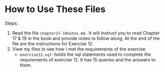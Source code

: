 # How to Use These Files
Steps:  
1. Read the file `chapter17-19notes.md.` It will instruct you to read Chapter 17 & 19 in the book and provide notes to follow along. At the end of the file are the instructions for Exercise 12.
2. View my files to see how I met the requirements of the exercise:  
   - `exercise12.sql`: holds the sql statements used to complete the requirements of exercise 12. It has 15 queries and the answers to them.